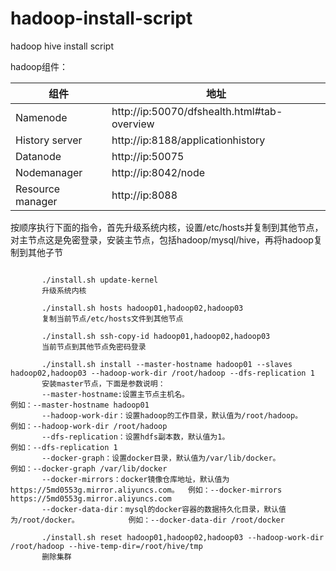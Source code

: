 # hadoop-install-script
hadoop hive install script

hadoop组件：

组件|地址
---|---
Namenode | http://ip:50070/dfshealth.html#tab-overview
History server | http://ip:8188/applicationhistory
Datanode | http://ip:50075
Nodemanager | http://ip:8042/node
Resource manager | http://ip:8088


按顺序执行下面的指令，首先升级系统内核，设置/etc/hosts并复制到其他节点，对主节点这是免密登录，安装主节点，包括hadoop/mysql/hive，再将hadoop复制到其他子节
```

       ./install.sh update-kernel
       升级系统内核

       ./install.sh hosts hadoop01,hadoop02,hadoop03
       复制当前节点/etc/hosts文件到其他节点

       ./install.sh ssh-copy-id hadoop01,hadoop02,hadoop03
       当前节点到其他节点免密码登录

       ./install.sh install --master-hostname hadoop01 --slaves hadoop02,hadoop03 --hadoop-work-dir /root/hadoop --dfs-replication 1
       安装master节点，下面是参数说明：
       --master-hostname:设置主节点主机名。                                                例如：--master-hostname hadoop01
       --hadoop-work-dir：设置hadoop的工作目录，默认值为/root/hadoop。                       例如：--hadoop-work-dir /root/hadoop
       --dfs-replication：设置hdfs副本数，默认值为1。                                       例如：--dfs-replication 1
       --docker-graph：设置docker目录，默认值为/var/lib/docker。                            例如：--docker-graph /var/lib/docker
       --docker-mirrors：docker镜像仓库地址，默认值为https://5md0553g.mirror.aliyuncs.com。  例如：--docker-mirrors https://5md0553g.mirror.aliyuncs.com
       --docker-data-dir：mysql的docker容器的数据持久化目录，默认值为/root/docker。           例如：--docker-data-dir /root/docker

       ./install.sh reset hadoop01,hadoop02,hadoop03 --hadoop-work-dir /root/hadoop --hive-temp-dir=/root/hive/tmp
       删除集群
```

